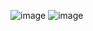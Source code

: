 ![image](https://github.com/user-attachments/assets/0d492fd4-85b8-48d7-991b-c875c9aa0eff)
![image](https://github.com/user-attachments/assets/092345d7-d128-4857-86ea-367c2ac827a2)
